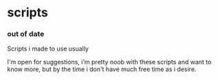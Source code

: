 # scripts

### out of date

Scripts i made to use usually


I'm open for suggestions, i'm pretty noob with these scripts and want to know more, but by the time i don't have much free time as i desire.
